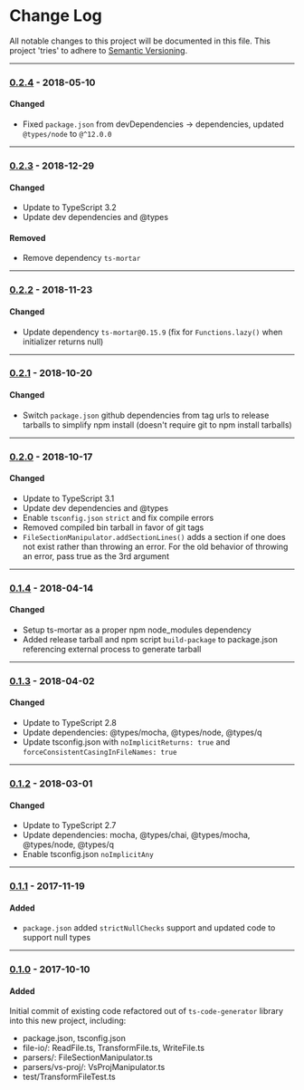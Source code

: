 ﻿# Change Log
All notable changes to this project will be documented in this file.
This project 'tries' to adhere to [Semantic Versioning](http://semver.org/).


--------
### [0.2.4](N/A) - 2018-05-10
#### Changed
* Fixed `package.json` from devDependencies -> dependencies, updated `@types/node` to `@^12.0.0`


--------
### [0.2.3](https://github.com/TeamworkGuy2/ts-file-io/commit/e5323d5575d6b46777169a32944aa1741947495a) - 2018-12-29
#### Changed
* Update to TypeScript 3.2
* Update dev dependencies and @types

#### Removed
* Remove dependency `ts-mortar`


--------
### [0.2.2](https://github.com/TeamworkGuy2/ts-file-io/commit/2e85fb0869f0f2ae2bdc8440f8ef2a580fb86362) - 2018-11-23
#### Changed
* Update dependency `ts-mortar@0.15.9` (fix for `Functions.lazy()` when initializer returns null)


--------
### [0.2.1](N/A) - 2018-10-20
#### Changed
* Switch `package.json` github dependencies from tag urls to release tarballs to simplify npm install (doesn't require git to npm install tarballs)


--------
### [0.2.0](https://github.com/TeamworkGuy2/ts-file-io/commit/428d9c2d02dd491e55dcdafa984cd9d733ed62ce) - 2018-10-17
#### Changed
* Update to TypeScript 3.1
* Update dev dependencies and @types
* Enable `tsconfig.json` `strict` and fix compile errors
* Removed compiled bin tarball in favor of git tags
* `FileSectionManipulator.addSectionLines()` adds a section if one does not exist rather than throwing an error.  For the old behavior of throwing an error, pass true as the 3rd argument


--------
### [0.1.4](https://github.com/TeamworkGuy2/ts-file-io/commit/8f4759f57920c63c28d47bd5d0f395e2336a2422) - 2018-04-14
#### Changed
* Setup ts-mortar as a proper npm node_modules dependency
* Added release tarball and npm script `build-package` to package.json referencing external process to generate tarball


--------
### [0.1.3](https://github.com/TeamworkGuy2/ts-file-io/commit/6aa9186dee829ec8a3c751f4d4aadad9985c1080) - 2018-04-02
#### Changed
* Update to TypeScript 2.8
* Update dependencies: @types/mocha, @types/node, @types/q
* Update tsconfig.json with `noImplicitReturns: true` and `forceConsistentCasingInFileNames: true`


--------
### [0.1.2](https://github.com/TeamworkGuy2/ts-file-io/commit/c79419f77f8bf2014339408142ff8bf23d463570) - 2018-03-01
#### Changed
* Update to TypeScript 2.7
* Update dependencies: mocha, @types/chai, @types/mocha, @types/node, @types/q
* Enable tsconfig.json `noImplicitAny`


--------
### [0.1.1](N/A) - 2017-11-19
#### Added
* `package.json` added `strictNullChecks` support and updated code to support null types


--------
### [0.1.0](https://github.com/TeamworkGuy2/ts-file-io/commit/09dd4f111766466feb526327123544847ebcb79c) - 2017-10-10
#### Added
Initial commit of existing code refactored out of `ts-code-generator` library into this new project, including:
* package.json, tsconfig.json
* file-io/: ReadFile.ts, TransformFile.ts, WriteFile.ts
* parsers/: FileSectionManipulator.ts
* parsers/vs-proj/: VsProjManipulator.ts
* test/TransformFileTest.ts